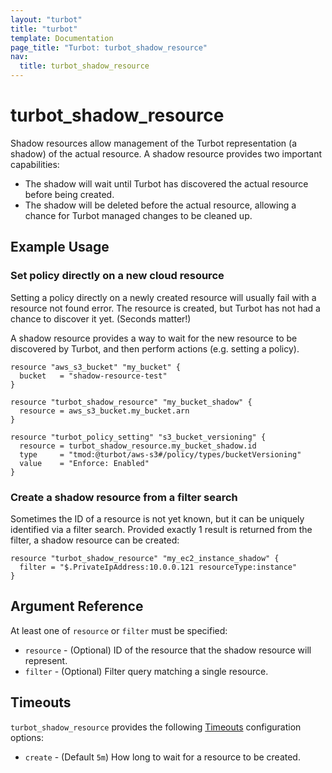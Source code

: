 ```yaml
---
layout: "turbot"
title: "turbot"
template: Documentation
page_title: "Turbot: turbot_shadow_resource"
nav:
  title: turbot_shadow_resource
---
```


# turbot\_shadow\_resource

Shadow resources allow management of the Turbot representation (a shadow) of
the actual resource. A shadow resource provides two important capabilities:
* The shadow will wait until Turbot has discovered the actual resource before being created.
* The shadow will be deleted before the actual resource, allowing a chance for Turbot managed changes to be cleaned up.


## Example Usage

### Set policy directly on a new cloud resource

Setting a policy directly on a newly created resource will usually fail with
a resource not found error. The resource is created, but Turbot has not had
a chance to discover it yet. (Seconds matter!)

A shadow resource provides a way to wait for the new resource to be discovered
by Turbot, and then perform actions (e.g. setting a policy).

```hcl
resource "aws_s3_bucket" "my_bucket" {
  bucket   = "shadow-resource-test"
}

resource "turbot_shadow_resource" "my_bucket_shadow" {
  resource = aws_s3_bucket.my_bucket.arn
}

resource "turbot_policy_setting" "s3_bucket_versioning" {
  resource = turbot_shadow_resource.my_bucket_shadow.id
  type     = "tmod:@turbot/aws-s3#/policy/types/bucketVersioning"
  value    = "Enforce: Enabled"
}
```

### Create a shadow resource from a filter search

Sometimes the ID of a resource is not yet known, but it can be uniquely
identified via a filter search. Provided exactly 1 result is returned
from the filter, a shadow resource can be created:

```hcl
resource "turbot_shadow_resource" "my_ec2_instance_shadow" {
  filter = "$.PrivateIpAddress:10.0.0.121 resourceType:instance"
}
```


## Argument Reference

At least one of `resource` or `filter` must be specified:

- `resource` - (Optional) ID of the resource that the shadow resource will represent.
- `filter` - (Optional) Filter query matching a single resource.


## Timeouts

`turbot_shadow_resource` provides the following [Timeouts](/docs/configuration/resources.html#timeouts)
configuration options:

- `create` - (Default `5m`) How long to wait for a resource to be created.